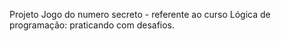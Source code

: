 Projeto Jogo do numero secreto - referente ao curso Lógica de programação: praticando com desafios.
